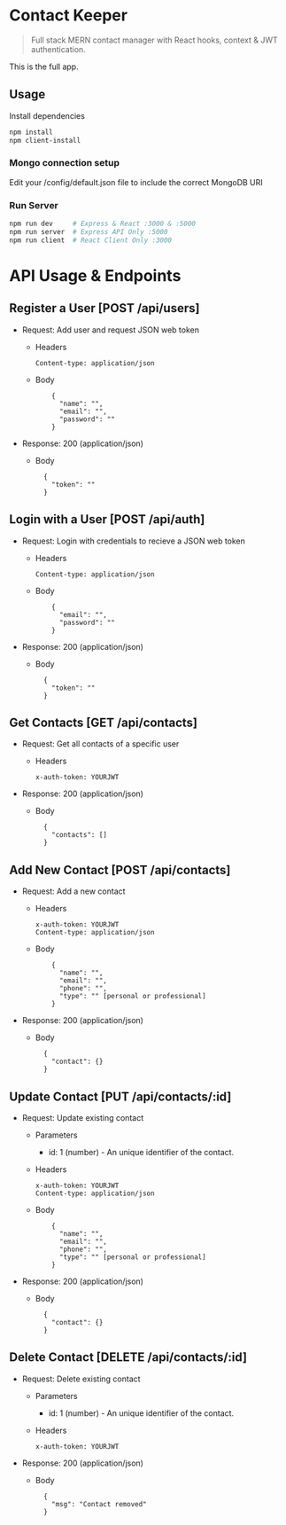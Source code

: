 # Contact Keeper

> Full stack MERN contact manager with React hooks, context & JWT authentication.

This is the full app.

## Usage

Install dependencies

```bash
npm install
npm client-install
```

### Mongo connection setup

Edit your /config/default.json file to include the correct MongoDB URI

### Run Server

```bash
npm run dev     # Express & React :3000 & :5000
npm run server  # Express API Only :5000
npm run client  # React Client Only :3000
```

# API Usage & Endpoints

## Register a User [POST /api/users]

- Request: Add user and request JSON web token

  - Headers

        Content-type: application/json

  - Body

            {
              "name": "",
              "email": "",
              "password": ""
            }

- Response: 200 (application/json)

  - Body

          {
            "token": ""
          }

## Login with a User [POST /api/auth]

- Request: Login with credentials to recieve a JSON web token

  - Headers

        Content-type: application/json

  - Body

            {
              "email": "",
              "password": ""
            }

- Response: 200 (application/json)

  - Body

          {
            "token": ""
          }

## Get Contacts [GET /api/contacts]

- Request: Get all contacts of a specific user

  - Headers

        x-auth-token: YOURJWT

* Response: 200 (application/json)

  - Body

          {
            "contacts": []
          }

## Add New Contact [POST /api/contacts]

- Request: Add a new contact

  - Headers

        x-auth-token: YOURJWT
        Content-type: application/json

  - Body

            {
              "name": "",
              "email": "",
              "phone": "",
              "type": "" [personal or professional]
            }

- Response: 200 (application/json)

  - Body

          {
            "contact": {}
          }

## Update Contact [PUT /api/contacts/:id]

- Request: Update existing contact

  - Parameters

    - id: 1 (number) - An unique identifier of the contact.

  - Headers

        x-auth-token: YOURJWT
        Content-type: application/json

  - Body

            {
              "name": "",
              "email": "",
              "phone": "",
              "type": "" [personal or professional]
            }

- Response: 200 (application/json)

  - Body

          {
            "contact": {}
          }

## Delete Contact [DELETE /api/contacts/:id]

- Request: Delete existing contact

  - Parameters

    - id: 1 (number) - An unique identifier of the contact.

  - Headers

        x-auth-token: YOURJWT

* Response: 200 (application/json)

  - Body

          {
            "msg": "Contact removed"
          }
